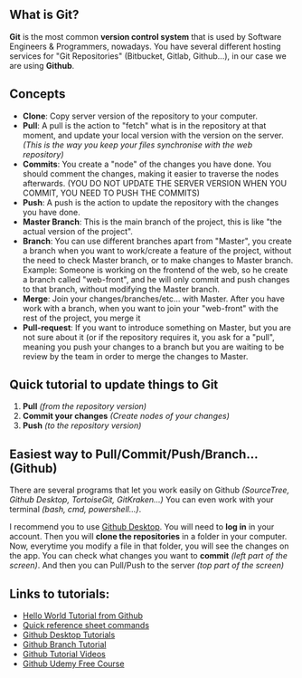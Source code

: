 ﻿## What is Git?

**Git** is the most common **version control system** that is used by Software Engineers & Programmers, nowadays. You have several different hosting services for "Git Repositories" (Bitbucket, Gitlab, Github...), in our case we are using **Github**.

## Concepts

* **Clone**: Copy server version of the repository to your computer.
* **Pull**: A pull is the action to "fetch" what is in the repository at that moment, and update your local version with the version on the server. *(This is the way you keep your files synchronise with the web repository)*
* **Commits**: You create a "node" of the changes you have done. You should comment the changes, making it easier to traverse the nodes afterwards. (YOU DO NOT UPDATE THE SERVER VERSION WHEN YOU COMMIT, YOU NEED TO PUSH THE COMMITS)
* **Push**: A push is the action to update the repository with the changes you have done.
* **Master Branch**: This is the main branch of the project, this is like "the actual version of the project".
* **Branch**: You can use different branches apart from "Master", you create a branch when you want to work/create a feature of the project, without the need to check Master branch, or to make changes to Master branch. Example: Someone is working on the frontend of the web, so he create a branch called "web-front", and he will only commit and push changes to that branch, without modifying the Master branch.
* **Merge**: Join your changes/branches/etc... with Master. After you have work with a branch, when you want to join your "web-front" with the rest of the project, you merge it
* **Pull-request**: If you want to introduce something on Master, but you are not sure about it (or if the repository requires it, you ask for a "pull", meaning you push your changes to a branch but you are waiting to be review by the team in order to merge the changes to Master.

## Quick tutorial to update things to Git

1. **Pull** *(from the repository version)*
2. **Commit your changes** *(Create nodes of your changes)*
3. **Push** *(to the repository version)*

## Easiest way to Pull/Commit/Push/Branch... (Github) 

There are several programs that let you work easily on Github *(SourceTree, Github Desktop, TortoiseGit, GitKraken...)* You can even work with your terminal *(bash, cmd, powershell...)*.

I recommend you to use [Github Desktop](https://desktop.github.com). You will need to **log in** in your account. Then you will **clone the repositories** in a folder in your computer. Now, everytime you modify a file in that folder, you will see the changes on the app. You can check what changes you want to **commit** *(left part of the screen)*. And then you can Pull/Push to the server *(top part of the screen)*

## Links to tutorials:
* [Hello World Tutorial from Github](https://guides.github.com/activities/hello-world/)
* [Quick reference sheet commands](https://www.atlassian.com/dam/jcr:8132028b-024f-4b6b-953e-e68fcce0c5fa/atlassian-git-cheatsheet.pdf)
* [Github Desktop Tutorials](https://help.github.com/en/desktop)
* [Github Branch Tutorial](https://guides.github.com/introduction/flow/)
* [Github Tutorial Videos](https://www.youtube.com/user/GitHubGuides/featured)
* [Github Udemy Free Course](https://www.udemy.com/git-started-with-github/)



